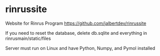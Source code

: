 # rinrussite
Website for Rinrus Program
https://github.com/jalbertdev/rinrussite

If you need to reset the database, delete db.sqlite and everything in rinrusmain/static/files

Server must run on Linux and have Python, Numpy, and Pymol installed

